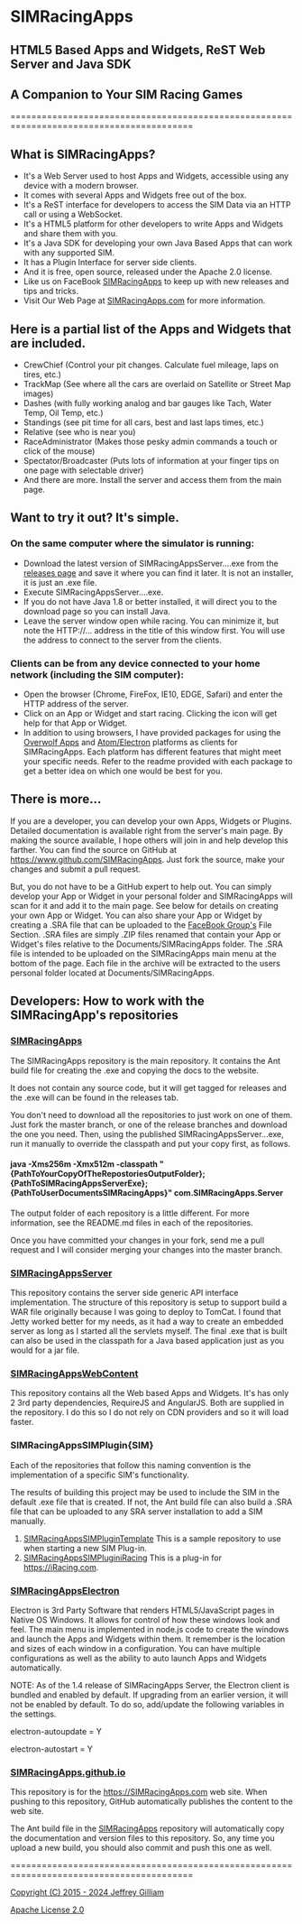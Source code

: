 # SIMRacingApps
## HTML5 Based Apps and Widgets, ReST Web Server and Java SDK
## A Companion to Your SIM Racing Games
=========================================================================================

## What is SIMRacingApps? 
  * It's a Web Server used to host Apps and Widgets, accessible using any device with a modern browser.
  * It comes with several Apps and Widgets free out of the box.
  * It's a ReST interface for developers to access the SIM Data via an HTTP call or using a WebSocket.
  * It's a HTML5 platform for other developers to write Apps and Widgets and share them with you.
  * It's a Java SDK for developing your own Java Based Apps that can work with any supported SIM.
  * It has a Plugin Interface for server side clients.
  * And it is free, open source, released under the Apache 2.0 license.
  * Like us on FaceBook [SIMRacingApps](https://www.facebook.com/SIMRacingApps) to keep up with new releases and tips and tricks.
  * Visit Our Web Page at [SIMRacingApps.com](https://SIMRacingApps.com) for more information.

## Here is a partial list of the Apps and Widgets that are included.
  * CrewChief (Control your pit changes. Calculate fuel mileage, laps on tires, etc.)
  * TrackMap  (See where all the cars are overlaid on Satellite or Street Map images)
  * Dashes    (with fully working analog and bar gauges like Tach, Water Temp, Oil Temp, etc.)
  * Standings (see pit time for all cars, best and last laps times, etc.)
  * Relative  (see who is near you)
  * RaceAdministrator (Makes those pesky admin commands a touch or click of the mouse)
  * Spectator/Broadcaster (Puts lots of information at your finger tips on one page with selectable driver)
  * And there are more. Install the server and access them from the main page.

## Want to try it out? It's simple. 
### On the same computer where the simulator is running:
  * Download the latest version of SIMRacingAppsServer....exe from the [releases page](https://www.github.com/SIMRacingApps/SIMRacingApps/releases/latest) and save it where you can find it later. It is not an installer, it is just an .exe file.
  * Execute SIMRacingAppsServer....exe. 
  * If you do not have Java 1.8 or better installed, it will direct you to the download page so you can install Java.
  * Leave the server window open while racing. You can minimize it, but note the HTTP://... address in the title of this window first. You will use the address to connect to the server from the clients.
  
### Clients can be from any device connected to your home network (including the SIM computer):
  * Open the browser (Chrome, FireFox, IE10, EDGE, Safari) and enter the HTTP address of the server.
  * Click on an App or Widget and start racing. Clicking the icon will get help for that App or Widget.
  * In addition to using browsers, I have provided packages for using the [Overwolf Apps](https://www.overwolf.com) and [Atom/Electron](https://github.com/atom/electron) platforms as clients for SIMRacingApps. Each platform has different features that might meet your specific needs. Refer to the readme provided with each package to get a better idea on which one would be best for you.
    
## There is more...

If you are a developer, you can develop your own Apps, Widgets or Plugins.
Detailed documentation is available right from the server's main page.
By making the source available, I hope others will join in and help develop this farther.
You can find the source on GitHub at https://www.github.com/SIMRacingApps. 
Just fork the source, make your changes and submit a pull request.

But, you do not have to be a GitHub expert to help out. 
You can simply develop your App or Widget in your personal folder and SIMRacingApps will scan for it and add it to the main page.
See below for details on creating your own App or Widget.
You can also share your App or Widget by creating a .SRA file that can be uploaded to the [FaceBook Group's](https://www.facebook.com/groups/SIMRacingApps) File Section. .SRA files are simply .ZIP files renamed that contain your App or Widget's files relative to the Documents/SIMRacingApps folder. The .SRA file is intended to be uploaded on the SIMRacingApps main menu at the bottom of the page. Each file in the archive will be extracted to the users personal folder located at Documents/SIMRacingApps.

## Developers: How to work with the SIMRacingApp's repositories
### [SIMRacingApps](https://github.com/SIMRacingApps/SIMRacingApps)

The SIMRacingApps repository is the main repository. 
It contains the Ant build file for creating the .exe and copying the docs to the website.

It does not contain any source code, but it will get tagged for releases and the .exe will can be found in the releases tab.

You don't need to download all the repositories to just work on one of them. 
Just fork the master branch, or one of the release branches and download the one you need.
Then, using the published SIMRacingAppsServer...exe, run it manually to override the classpath and put your copy first, as follows.

#### java -Xms256m -Xmx512m -classpath "{PathToYourCopyOfTheRepostoriesOutputFolder};{PathToSIMRacingAppsServerExe};{PathToUserDocumentsSIMRacingApps}" com.SIMRacingApps.Server

The output folder of each repository is a little different.
For more information, see the README.md files in each of the repositories.

Once you have committed your changes in your fork, send me a pull request and I will consider merging your changes into the master branch.

### [SIMRacingAppsServer](https://github.com/SIMRacingApps/SIMRacingAppsServer)

This repository contains the server side generic API interface implementation.
The structure of this repository is setup to support build a WAR file originally because I was going to deploy to TomCat. 
I found that Jetty worked better for my needs, as it had a way to create an embedded server as long as I started all the servlets myself. The final .exe that is built can also be used in the classpath for a Java based application just as you
would for a jar file.

### [SIMRacingAppsWebContent](https://github.com/SIMRacingApps/SIMRacingAppsWebContent)

This repository contains all the Web based Apps and Widgets.
It's has only 2 3rd party dependencies, RequireJS and AngularJS. 
Both are supplied in the repository. 
I do this so I do not rely on CDN providers and so it will load faster. 

### SIMRacingAppsSIMPlugin{SIM}

Each of the repositories that follow this naming convention is the implementation of a specific SIM's functionality.

The results of building this project may be used to include the SIM in the default .exe file that is created.
If not, the Ant build file can also build a .SRA file that can be uploaded to any SRA server installation to add a SIM manually.

1. [SIMRacingAppsSIMPluginTemplate](https://github.com/SIMRacingApps/SIMRacingAppsSIMPluginTemplate)
   This is a sample repository to use when starting a new SIM Plug-in.
1. [SIMRacingAppsSIMPluginiRacing](https://github.com/SIMRacingApps/SIMRacingAppsSIMPluginiRacing)
   This is a plug-in for https://iRacing.com.

### [SIMRacingAppsElectron](https://github.com/SIMRacingApps/SIMRacingAppsElectron)

Electron is 3rd Party Software that renders HTML5/JavaScript pages in Native OS Windows.
It allows for control of how these windows look and feel.
The main menu is implemented in node.js code to create the windows and launch the Apps and Widgets within them.
It remember is the location and sizes of each window in a configuration. 
You can have multiple configurations as well as the ability to auto launch Apps and Widgets automatically.

NOTE: As of the 1.4 release of SIMRacingApps Server, the Electron client is bundled and enabled by default. 
If upgrading from an earlier version, it will not be enabled by default. 
To do so, add/update the following variables in the settings.

electron-autoupdate = Y

electron-autostart = Y


### [SIMRacingApps.github.io](https://github.com/SIMRacingApps/SIMRacingApps.github.io)

This repository is for the https://SIMRacingApps.com web site.
When pushing to this repository, GitHub automatically publishes the content to the web site.

The Ant build file in the [SIMRacingApps](https://github.com/SIMRacingApps/SIMRacingApps) repository
will automatically copy the documentation and version files to this repository.
So, any time you upload a new build, you should also commit and push this one as well. 

=========================================================================================

[Copyright (C) 2015 - 2024 Jeffrey Gilliam](https://SIMRacingApps.com/COPYRIGHT.TXT)

[Apache License 2.0](https://SIMRacingApps.com/LICENSE.TXT)
